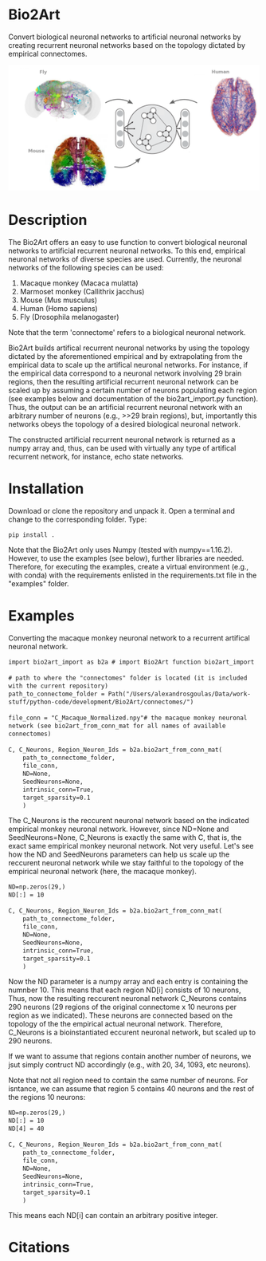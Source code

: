 # Bio2Art
Convert biological neuronal networks to artificial neuronal networks by creating 
recurrent neuronal networks based on the topology dictated by empirical connectomes.

![bio_and_art_connectomes](bio_and_art_connectomes.png)

# Description

The Bio2Art offers an easy to use function to convert biological neuronal networks to artificial recurrent neuronal networks. To this end, empirical neuronal networks of diverse species are used. Currently, the neuronal networks of the following species can be used:
1. Macaque monkey (Macaca mulatta)
2. Marmoset monkey (Callithrix jacchus)
3. Mouse (Mus musculus)
4. Human (Homo sapiens)
5. Fly (Drosophila melanogaster)

Note that the term 'connectome' refers to a biological neuronal network.

Bio2Art builds artifical recurrent neuronal networks by using the topology dictated by the aforementioned empirical and by extrapolating from the empirical data to scale up the artifical neuronal networks. For instance, if the empirical data correspond to a neuronal network involving 29 brain regions, then the resulting artificial recurrent neuronal network can be scaled up by assuming a certain number of neurons populating each region (see examples below and documentation of the bio2art_import.py function). Thus, the output can be an artificial recurrent neuronal network with an arbitrary number of neurons (e.g., >>29 brain regions), but, importantly this networks obeys the topology of a desired biological neuronal network.   

The constructed artificial recurrent neuronal network is returned as a numpy array and, thus, can be used with virtually any type of artifical recurrent network, for instance, echo state networks.  

# Installation

Download or clone the repository and unpack it. Open a terminal and change to the corresponding folder. Type:

```
pip install .
```
Note that the Bio2Art only uses Numpy (tested with numpy==1.16.2). However, to use the examples (see below), further libraries are needed. Therefore, for executing the examples, create a virtual environment (e.g., with conda) with the requirements enlisted in the requirements.txt file in the "examples" folder.  

# Examples

Converting the macaque monkey neuronal network to a recurrent artifical neuronal network.

```
import bio2art_import as b2a # import Bio2Art function bio2art_import 

# path to where the "connectomes" folder is located (it is included with the current repository)
path_to_connectome_folder = Path("/Users/alexandrosgoulas/Data/work-stuff/python-code/development/Bio2Art/connectomes/")

file_conn = "C_Macaque_Normalized.npy"# the macaque monkey neuronal network (see bio2art_from_conn_mat for all names of available connectomes)

C, C_Neurons, Region_Neuron_Ids = b2a.bio2art_from_conn_mat(
    path_to_connectome_folder, 
    file_conn, 
    ND=None, 
    SeedNeurons=None, 
    intrinsic_conn=True, 
    target_sparsity=0.1
    )
```
The C_Neurons is the reccurent neuronal network based on the indicated empirical monkey neuronal network. However, since ND=None and SeedNeurons=None, C_Neurons is exactly the same with C, that is, the exact same empirical monkey neuronal network. Not very useful. Let's see how the ND and SeedNeurons parameters can help us scale up the reccurent neuronal network while we stay faithful to the topology of the empirical neuronal network (here, the macaque monkey).

```
ND=np.zeros(29,)
ND[:] = 10

C, C_Neurons, Region_Neuron_Ids = b2a.bio2art_from_conn_mat(
    path_to_connectome_folder, 
    file_conn, 
    ND=None, 
    SeedNeurons=None, 
    intrinsic_conn=True, 
    target_sparsity=0.1
    )
```
Now the ND parameter is a numpy array and each entry is containing the numnber 10. This means that each region ND[i] consists of 10 neurons, Thus, now the resulting reccurent neuronal network C_Neurons contains 290 neurons (29 regions of the original connectome x 10 neurons per region as we indicated). These neurons are connected based on the topology of the the empirical actual neuronal network. Therefore, C_Neurons is a bioinstantiated eccurent neuronal network, but scaled up to 290 neurons. 

If we want to assume that regions contain another number of neurons, we jsut simply contruct ND accordingly (e.g., with 20, 34, 1093, etc neurons).

Note that not all region need to contain the same number of neurons. For isntance, we can assume that region 5 contains 40 neurons and the rest of the regions 10 neurons:

```
ND=np.zeros(29,)
ND[:] = 10
ND[4] = 40

C, C_Neurons, Region_Neuron_Ids = b2a.bio2art_from_conn_mat(
    path_to_connectome_folder, 
    file_conn, 
    ND=None, 
    SeedNeurons=None, 
    intrinsic_conn=True, 
    target_sparsity=0.1
    )
```
This means each ND[i] can contain an arbitrary positive integer.



# Citations 
